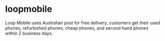 # loopmobile
Loop Mobile uses Australian post for free delivery, customers get their used phones, refurbished phones, cheap phones, and second hand phones within 2 business days.
